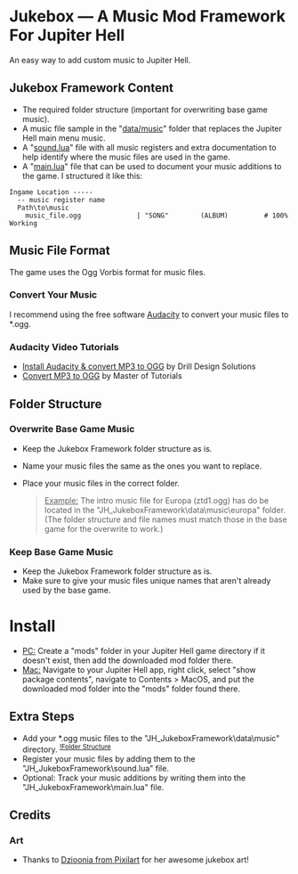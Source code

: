 # Jukebox — A Music Mod Framework For Jupiter Hell
An easy way to add custom music to Jupiter Hell.<br/>

## Jukebox Framework Content
  - The required folder structure (important for overwriting base game music).<br/>
  - A music file sample in the "[data/music](data/music)" folder that replaces the Jupiter Hell main menu music.<br/>
  - A "[sound.lua](/sound.lua)" file with all music registers and extra documentation to help identify where the music files are used in the game.<br/>
  - A "[main.lua](/main.lua)" file that can be used to document your music additions to the game. I structured it like this:<br/>
```
Ingame Location -----
  -- music register name
  Path\to\music		
    music_file.ogg			    | "SONG"		(ALBUM)			# 100% Working
```

## Music File Format
The game uses the Ogg Vorbis format for music files.
### Convert Your Music
I recommend using the free software [Audacity](https://www.audacityteam.org/) to convert your music files to *.ogg.
### Audacity Video Tutorials
  - [Install Audacity & convert MP3 to OGG](https://www.youtube.com/watch?v=UlTVuDe63fw) by Drill Design Solutions
  - [Convert MP3 to OGG](https://www.youtube.com/watch?v=fOKShUcpzcg) by Master of Tutorials

## Folder Structure
### Overwrite Base Game Music
 - Keep the Jukebox Framework folder structure as is.<br/>
 - Name your music files the same as the ones you want to replace.<br/>
 - Place your music files in the correct folder.
   
   > <ins>Example:</ins> The intro music file for Europa (ztd1.ogg) has do be located in the "JH_JukeboxFramework\data\music\europa" folder.<br/>
     (The folder structure and file names must match those in the base game for the overwrite to work.)
### Keep Base Game Music
 - Keep the Jukebox Framework folder structure as is.<br/>
 - Make sure to give your music files unique names that aren't already used by the base game.<br/>

# Install
  - <ins>PC:</ins> Create a "mods" folder in your Jupiter Hell game directory if it doesn't exist, then add the downloaded mod folder there.<br/>
  - <ins>Mac:</ins> Navigate to your Jupiter Hell app, right click, select "show package contents", navigate to Contents > MacOS, and put the downloaded mod folder into the "mods" folder found there.<br/>
## Extra Steps
  - Add your *.ogg music files to the "JH_JukeboxFramework\data\music" directory. <sup>[!Folder Structure](#folder-structure)</sup><br/>
  - Register your music files by adding them to the "JH_JukeboxFramework\sound.lua" file.<br/>
  - Optional: Track your music additions by writing them into the "JH_JukeboxFramework\main.lua" file.<br/>

## Credits
### Art
  - Thanks to [Dzioonia from Pixilart](https://www.pixil.art/dzioonia) for her awesome jukebox art!<br/>
